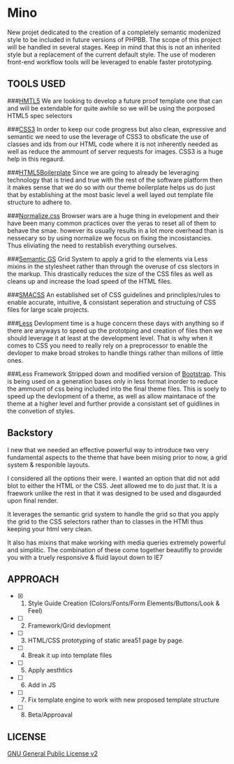 # Mino

New projet dedicated to the creation of a completely semantic modenized style to be included in future versions of PHPBB. The scope of this project will be handled in several stages. Keep in mind that this is not an inherited style but a replacement of the current default style. The use of moderen front-end workflow tools will be leveraged to enable faster prototyping.

## TOOLS USED

###[HMTL5](http://www.w3.org/html/logo/ "HTML5")
We are looking to develop a future proof template one that can and will be extendable for quite awhile so we will be using the porposed HTML5 spec selectors

###[CSS3](http://www.w3.org/Style/CSS/ "CSS3")
In order to keep our code progress but also clean, expressive and semantic we need to use the leverage of CSS3 to obsficate the use of classes and ids from our HTML code where it is not inherently needed as well as reduce the ammount of server requests for images. CSS3 is a huge help in this regaurd.

###[HTML5Boilerplate](http://html5boilerplate.com/ "HMTL5Boilerplate")
Since we are going to already be leveraging technology that is tried and true with the rest of the software platform then it makes sense that we do so with our theme boilerplate helps us do just that by establishing at the most basic level a well layed out template file structure to adhere to.

###[Normalize.css](http://necolas.github.io/normalize.css/ "Normalize.css")
Browser wars are a huge thing in evelopment and their have been many common practices over the yeras to reset all of them to behave the smae. however its usually results in a lot more overhead than is nessecary so by using normalize we focus on fixing the incosistancies. Thus eliviating the need to restablish everything ourselves.

###[Semantic GS](http://semantic.gs/ "Semantic GS")
Grid System to apply a grid to the elements via Less mixins in the stylesheet rather than through the overuse of css slectors in the markup. This drastically reduces the size of the CSS files as well as cleans up and increase the load speed of the HTML files.

###[SMACSS](http://smacss.com/ "SMACSS")
An established set of CSS guidelines and princliples/rules to enable accurate, intuitive, & consistant seperation and structuing of CSS files for large scale projects.

###[Less](http://lesscss.org/ "Less")
Devlopment time is a huge concern these days with anything so if there are anyways to speed up the prototping and creation of files then we should leverage it at least at the development level. That is why when it comes to CSS you need to really rely on a preprocessor to enable the devloper to make broad strokes to handle things rather than millons of little ones.

###Less Framework
Stripped down and modified version of [Bootstrap](http://getbootstrap.com/ "Bootstrap"). This is being used on a generation bases only in less format inorder to reduce the ammount of css being included into the final theme files. This is soely to speed up the devlopment of a theme, as well as allow maintanace of the theme at a higher level and further provide a consistant set of guidlines in the convetion of styles.

## Backstory
I new that we needed an effective powerful way to introduce two very fundamental aspects to the theme that have been mising prior to now, a grid system & responible layouts. 

I considered all the options their were. I wanted an option that did not add blot to either the HTML or the CSS. Jeet allowed me to do just that. It is a fraework unlike the rest in that it was designed to be used and disgaurded upon final render. 

It leverages the semantic grid system to handle the grid so that you apply the grid to the CSS selectors rather than to classes in the HTMl thus keeping your html very clean. 

It also has mixins that make working with media queries extremely powerful and simplitic. The combination of these come together beautifly to provide you with a truely responsive & fluid layout down to IE7

## APPROACH

- [X] 1. Style Guide Creation (Colors/Fonts/Form Elements/Buttons/Look & Feel)
- [ ] 2. Framework/Grid devlopment
- [ ] 3. HTML/CSS prototyping of static area51 page by page.
- [ ] 4. Break it up into template files
- [ ] 5. Apply aesthtics
- [ ] 6. Add in JS
- [ ] 7. Fix template engine to work with new proposed template structure
- [ ] 8. Beta/Approaval

## LICENSE
[GNU General Public License v2](http://opensource.org/licenses/gpl-2.0.php)
